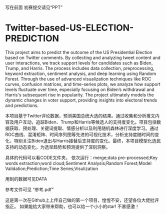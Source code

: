 写在前面
初赛提交请见“PPT”
# Twitter-based-US-ELECTION-PREDICTION
This project aims to predict the outcome of the US Presidential Election based on Twitter comments. By collecting and analyzing tweet content and user interactions, we track support levels for candidates such as Biden, Trump, and Harris. The process includes data collection, preprocessing, keyword extraction, sentiment analysis, and deep learning using Random Forest. Through the use of advanced visualization techniques like ROC curves, confusion matrices, and time-series plots, we analyze how support levels fluctuate over time, especially focusing on Biden’s withdrawal and Harris's subsequent rise in popularity. The project ultimately models the dynamic changes in voter support, providing insights into electoral trends and predictions.

本项目基于Twitter评论数据，预测美国总统大选的结果。通过收集和分析推文内容及用户互动，追踪Biden、Trump和Harris等候选人的支持度变化。项目包括数据获取、预处理、关键词提取、情感分析以及利用随机森林进行深度学习。通过ROC曲线、混淆矩阵、时间序列图等先进的可视化技术，分析支持度随时间的变化，特别关注Biden退出与Harris接替后支持度的变化。最终，本项目模型化选民支持的动态变化，为选举趋势和预测提供了深刻洞察。

具体的代码可以看CODE文件夹，
依次运行：merge;data pre-processed;Key words extraction;word cloud;Sentiment Analysis;Random Forest;Model Validation;Prediction;Time Series;Visulization

用到的数据可见DATA

参考文件可见 “参考.pdf”

这是第一次在Github上上传自己做的第一个项目，惶惶不安，还望各位大佬批评指正。
如果能给大家带来帮助，也可以给一个小小的star!
不甚感激！
